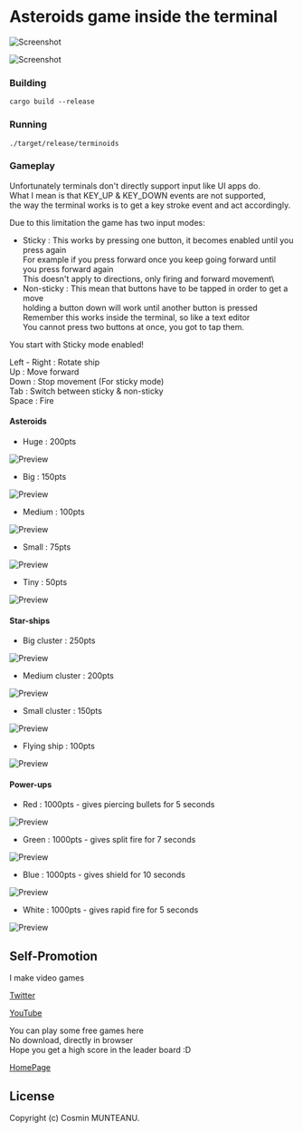 # Asteroids game inside the terminal

![Screenshot](img/asterscr0.png)

![Screenshot](img/asterscr1.png)

### Building

```
cargo build --release
```

### Running

```
./target/release/terminoids
```

### Gameplay

Unfortunately terminals don't directly support input like UI apps do.\
What I mean is that KEY_UP & KEY_DOWN events are not supported,\
the way the terminal works is to get a key stroke event and act accordingly.

Due to this limitation the game has two input modes:
- Sticky : This works by pressing one button, it becomes enabled until you press again\
           For example if you press forward once you keep going forward until\
           you press forward again\
           This doesn't apply to directions, only firing and forward movement\
- Non-sticky : This mean that buttons have to be tapped in order to get a move\
               holding a button down will work until another button is pressed\
               Remember this works inside the terminal, so like a text editor\
               You cannot press two buttons at once, you got to tap them.

You start with Sticky mode enabled!

Left - Right  : Rotate ship\
Up            : Move forward\
Down          : Stop movement (For sticky mode)\
Tab           : Switch between sticky & non-sticky\
Space         : Fire


#### Asteroids

- Huge           : 200pts

![Preview](img/aster_a_0.png)

- Big            : 150pts

![Preview](img/aster_a_1.png)

- Medium         : 100pts

![Preview](img/aster_a_2.png)

- Small          :  75pts

![Preview](img/aster_a_3.png)

- Tiny           :  50pts

![Preview](img/aster_a_4.png)


#### Star-ships

- Big cluster    : 250pts

![Preview](img/aster_s_0.png)

- Medium cluster : 200pts

![Preview](img/aster_s_1.png)

- Small cluster  : 150pts

![Preview](img/aster_s_2.png)

- Flying ship    : 100pts

![Preview](img/aster_s_3.png)


#### Power-ups

- Red            : 1000pts - gives piercing bullets for 5 seconds

![Preview](img/aster_p_0.png)

- Green          : 1000pts - gives split fire for 7 seconds

![Preview](img/aster_p_1.png)

- Blue           : 1000pts - gives shield for 10 seconds

![Preview](img/aster_p_2.png)

- White          : 1000pts - gives rapid fire for 5 seconds

![Preview](img/aster_p_3.png)


## Self-Promotion

I make video games

[Twitter](http://twitter.com/c64cosmin)

[YouTube](https://www.youtube.com/@c64cosmin)

You can play some free games here\
No download, directly in browser\
Hope you get a high score in the leader board :D

[HomePage](https://stupidrat.com)

## License

Copyright (c) Cosmin MUNTEANU.
